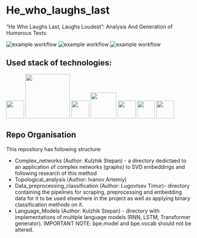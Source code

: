 # He_who_laughs_last
“He Who Laughs Last, Laughs Loudest”: Analysis And Generation of Humorous Texts

![example workflow](https://img.shields.io/badge/codestyle-happens-yellowgreen)
![example workflow](https://img.shields.io/badge/repo%20organization-dope-green)
![example workflow](https://img.shields.io/badge/maintenance-failing-red)

## Used stack of technologies:


<img src="https://upload.wikimedia.org/wikipedia/commons/thumb/2/22/Pandas_mark.svg/800px-Pandas_mark.svg.png" width="48"> <img src="https://selenium-python.com/wp-content/uploads/2017/11/cropped-logo-mini.png" width="120"> <img src="https://upload.wikimedia.org/wikipedia/commons/thumb/b/b2/SCIPY_2.svg/1200px-SCIPY_2.svg.png" width="48">
<img src="https://upload.wikimedia.org/wikipedia/commons/thumb/0/05/Scikit_learn_logo_small.svg/2560px-Scikit_learn_logo_small.svg.png" width="70">
<img src="https://upload.wikimedia.org/wikipedia/commons/thumb/1/10/PyTorch_logo_icon.svg/640px-PyTorch_logo_icon.svg.png" width="48">
<img src="https://seeklogo.com/images/S/seaborn-logo-244EB2DEC5-seeklogo.com.png" width="48">
<img src="https://res.cloudinary.com/practicaldev/image/fetch/s--G6tJrBaV--/c_limit%2Cf_auto%2Cfl_progressive%2Cq_auto%2Cw_880/https://dev-to-uploads.s3.amazonaws.com/i/4rz47l767g96lws0m73g.png" width="48">

## Repo Organisation
This repository has following structure: <br>
- Complex_networks (Author: Kulzhik Stepan) - a directory dedictaed to an application of complex networks (graphs) to SVD embeddings and following research of this method 
- Topological_analysis (Author: Ivanov Artemiy)
- Data_preprocessing_classification (Author: Lugovtsev Timur)- directory containing the pipelines for scraping, preprocessing and embedding data for it to be used elsewhere in the project as well as applying binary classification methods on it.
- Language_Models (Author: Kulzhik Stepan) - directory with implementations of multiple language models (RNN, LSTM, Transformer generator). IMPORTANT NOTE: bpe.model and bpe.vocab should not be altered.  
